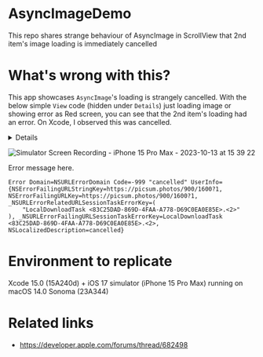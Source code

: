 # AsyncImageDemo

This repo shares strange behaviour of AsyncImage in ScrollView that 2nd item's image loading is immediately cancelled

# What's wrong with this?

This app showcases `AsyncImage`'s loading is strangely cancelled. With the below simple `View` code (hidden under `Details`) just loading image or showing error as Red screen, 
you can see that the 2nd item's loading had an error. On Xcode, I observed this was cancelled.  

<details>
  
```swift
struct ItemView: View {
    let url: URL?

    var body: some View {
        AsyncImage(url: url) { phase in
            switch phase {
            case .empty:
                ProgressView()
            case .success(let image):
                image
                    .aspectRatio(contentMode: .fill)
                    .containerRelativeFrame([.vertical, .horizontal])
                    .clipped()
            case .failure(let error):
                let _ = print(error)
                Color.red
                    .containerRelativeFrame([.vertical, .horizontal])
                    .clipped()
            @unknown default:
                ProgressView()
            }
        }
    }
}

struct ContentView: View {
    let urls: [URL?] = [
        URL(string: "https://picsum.photos/900/1600?0"),
        URL(string: "https://picsum.photos/900/1600?1"),
        URL(string: "https://picsum.photos/900/1600?2"),
        URL(string: "https://picsum.photos/900/1600?3"),
        URL(string: "https://picsum.photos/900/1600?4"),
    ]

    var body: some View {
        ScrollView {
            LazyVStack(spacing: 0) {
                ForEach(urls, id: \.self) { url in
                    ItemView(url: url)
                        .frame(maxWidth: .infinity, maxHeight: .infinity)
                        .containerRelativeFrame([.horizontal, .vertical])
                }
            }
            .scrollTargetLayout()
        }
        .ignoresSafeArea()
        .scrollTargetBehavior(.paging)
    }
}
```

</details>

![Simulator Screen Recording - iPhone 15 Pro Max - 2023-10-13 at 15 39 22](https://github.com/ainame/AsyncImageDemo/assets/748949/4f151805-bf89-4d35-a158-17706cb2d334)

Error message here.

```
Error Domain=NSURLErrorDomain Code=-999 "cancelled" UserInfo={NSErrorFailingURLStringKey=https://picsum.photos/900/1600?1, NSErrorFailingURLKey=https://picsum.photos/900/1600?1, _NSURLErrorRelatedURLSessionTaskErrorKey=(
    "LocalDownloadTask <83C25DAD-869D-4FAA-A778-D69C0EA0E85E>.<2>"
), _NSURLErrorFailingURLSessionTaskErrorKey=LocalDownloadTask <83C25DAD-869D-4FAA-A778-D69C0EA0E85E>.<2>, NSLocalizedDescription=cancelled}
```

# Environment to replicate

Xcode 15.0 (15A240d) + iOS 17 simulator (iPhone 15 Pro Max) running on macOS 14.0 Sonoma (23A344)

# Related links

* https://developer.apple.com/forums/thread/682498
